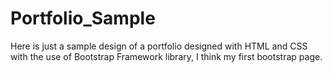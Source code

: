 # Portfolio_Sample
Here is just a sample design of a portfolio designed with HTML and CSS with the use of Bootstrap Framework library, I think my first bootstrap page. 
